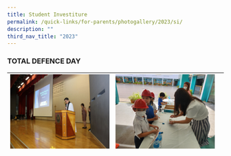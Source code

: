 ```yaml
---
title: Student Investiture
permalink: /quick-links/for-parents/photogallery/2023/si/
description: ""
third_nav_title: "2023"
---
```

### TOTAL DEFENCE DAY

| ![](/images/Student%20Investiture%202023/img_2805.JPG) | ![](/images/Total%20Defence%20Day%202023/20230216_094813.jpg) |  |
| -------- | -------- | -------- |